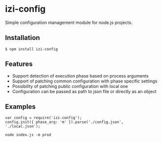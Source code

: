 # izi-config

Simple configuration management module for node.js projects.

## Installation

```
$ npm install izi-config
```

## Features

- Support detection of execution phase based on process arguments
- Support of patching common configuration with phase specific settings
- Possibility of patching public configuration with local one
- Configuration can be passed as path to json file or directly as an object 

## Examples

```node
var config = require('izi-config');
config.init({ phase_arg: 'm' }).parse('./config.json', './local.json');
```

```
node index.js -m prod
```
